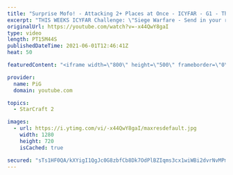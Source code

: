 ```yaml
---
title: "Surprise Mofo! - Attacking 2+ Places at Once - ICYFAR - G1 - The PiG Daily #149"
excerpt: "THIS WEEKS ICYFAR Challenge: \"Siege Warfare - Send in your replays with your best siege tactics. Some suggestions: tank-bunker push, a lurker nydus or a pylon-disruptor push. Gl!\r \r Send submissions to pigrandom88@gmail.com as attachment AND only ICYFAR as title! Latest submission is 24 hours before"
originalUrl: https://youtube.com/watch?v=-x44QwY8gaI
type: video
length: PT15M44S
publishedDateTime: 2021-06-01T12:46:41Z
heat: 50

featuredContent: "<iframe width=\"800\" height=\"500\" frameborder=\"0\" src=\"https://www.youtube.com/embed/-x44QwY8gaI\" allow=\"accelerometer; autoplay; encrypted-media; gyroscope; picture-in-picture\" allowfullscreen></iframe>"

provider:
  name: PiG
  domain: youtube.com

topics:
  - StarCraft 2

images:
  - url: https://i.ytimg.com/vi/-x44QwY8gaI/maxresdefault.jpg
    width: 1280
    height: 720
    isCached: true

secured: "sTs1HF0QA/kXYigI1QgJc0G8zbfCb8Dk7OdPlBZIqms3cx1wiWBi2dvrNvMPmOFkglawG33mnXZytSzkkS1VkEC4CbbSz/EQNwIsLAuekOdlYs3vlQuIeO3kcRf2FhxOfM3F5mVpKVoW1z9A5c3GQJ4OUvmwidFHQ1qehWGYd1hzpZj7RV1TNldwWvsOq8of3dLTaqsOg5ItMyvqbORqgyLp1E2CeLw0ZafUgzI4CNr92ptm6ldEly4+/aPSK4FsPDnj/gYpACjbIOII6qimso9ftpQXIOFAnF/NCB9ZVH8SGLuze5qr4s13VgAK2aCUIJ5XbM1IMSitvSTB0NSWCG0crl+glr9/u20BUvg75G72FlHCLI7AKLxjzTXQlVgF8zZsrWt/MuTKG4VvqTCkaiSYNllcQjLCN5JkO6+9zTA=;SD3l3VnXhWiYzCFtxkxoCg=="
---
```


